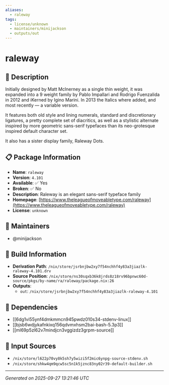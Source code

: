```yaml
---
aliases:
  - raleway
tags:
  - license/unknown
  - maintainers/minijackson
  - outputs/out
---
```


# raleway

## 📝 Description

Initially designed by Matt McInerney as a single thin weight, it was
expanded into a 9 weight family by Pablo Impallari and Rodrigo Fuenzalida
in 2012 and iKerned by Igino Marini. In 2013 the Italics where added, and
most recently — a variable version.

It features both old style and lining numerals, standard and
discretionary ligatures, a pretty complete set of diacritics, as well as
a stylistic alternate inspired by more geometric sans-serif typefaces
than its neo-grotesque inspired default character set.

It also has a sister display family, Raleway Dots.


## 📋 Package Information

- **Name**: `raleway`
- **Version**: `4.101`
- **Available**: ✅ Yes
- **Broken**: ✅ No
- **Description**: Raleway is an elegant sans-serif typeface family
- **Homepage**: [https://www.theleagueofmoveabletype.com/raleway](https://www.theleagueofmoveabletype.com/raleway)
- **License**: `unknown`
## 👥 Maintainers

- @minijackson


## 🔧 Build Information

- **Derivation Path**: `/nix/store/jsrbnjbw2xy7f54nchhf4y83a3jiazlk-raleway-4.101.drv`
- **Source Position**: `/nix/store/ns30sqxb36k8jrds8z18rv96bpnwc60d-source/pkgs/by-name/ra/raleway/package.nix:26`
- **Outputs**:
  - `out`:  `/nix/store/jsrbnjbw2xy7f54nchhf4y83a3jiazlk-raleway-4.101`

## 🔗 Dependencies

- [[6dg1vi55ynf4dmkmmcn945pwdz010s34-stdenv-linux]]
- [[bjsb6wdjykafnkixq156qdvmxhsm2bai-bash-5.3p3]]
- [[ml69p5zl62v7mindjcn3vggizdz3grpm-source]]

## 📁 Input Sources

- `/nix/store/l622p70vy8k5sh7y5wizi5f2mic6ynpg-source-stdenv.sh`
- `/nix/store/shkw4qm9qcw5sc5n1k5jznc83ny02r39-default-builder.sh`

---
*Generated on 2025-09-27 13:21:46 UTC*
